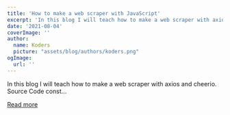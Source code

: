 ```yaml
---
title: 'How to make a web scraper with JavaScript'
excerpt: 'In this blog I will teach how to make a web scraper with axios and cheerio.  Source Code    const...'
date: '2021-08-04'
coverImage: ''
author:
  name: Koders
  picture: "assets/blog/authors/koders.png"
ogImage:
  url: ''
---
```


In this blog I will teach how to make a web scraper with axios and cheerio.  Source Code    const...

[Read more](https://dev.to/heheprogrammer/how-to-make-a-web-scraper-with-javascript-18nk)
